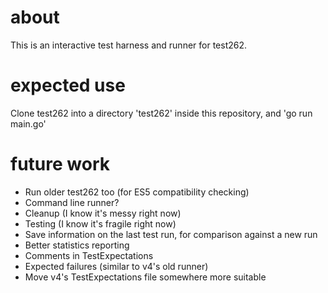# about

This is an interactive test harness and runner for test262.

# expected use

Clone test262 into a directory 'test262' inside this repository, and 'go run
main.go'

# future work

* Run older test262 too (for ES5 compatibility checking)
* Command line runner?
* Cleanup (I know it's messy right now)
* Testing (I know it's fragile right now)
* Save information on the last test run, for comparison against a new run
* Better statistics reporting
* Comments in TestExpectations
* Expected failures (similar to v4's old runner)
* Move v4's TestExpectations file somewhere more suitable
